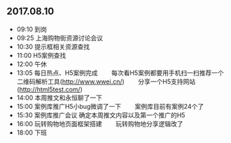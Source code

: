 ## 2017.08.10
* 09:10 到岗
* 09:25 上海购物街资源讨论会议
* 10:30 提示框相关资源查找
* 11:00 H5案例查找
* 12:00 午休
* 13:05 每日热点、H5案例完成
        每次看H5案例都要用手机扫一扫推荐一个二维码解析工具(http://www.wwei.cn/)
        分享一个H5支持网站(http://html5test.com/)
* 14:00 本周推文和永恒聊了一下
* 15:00 案例库推广H5小bug微调了一下
        案例库目前有案例24个了
* 15:30 案例库推广会议 确定本周推文内容以及第一个推广的H5
* 16:00 玩转购物地页面框架搭建
        玩转购物地分享逻辑改了
* 18:00 下班
